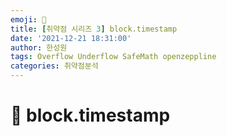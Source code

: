 ```yaml
---
emoji: 🧢
title: [취약점 시리즈 3] block.timestamp
date: '2021-12-21 18:31:00'
author: 한성원
tags: Overflow Underflow SafeMath openzeppline
categories: 취약점분석
---
```



# 👋 block.timestamp


```toc

```